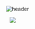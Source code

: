 ![header](https://capsule-render.vercel.app/api?type=waving&color=0:f5af19,100:f12711&height=300&section=header&text=Hi%20there%20👋&fontColor=ffffff&animation=twinkling&fontSize=120)

<a href="https://www.instagram.com/control_record/?hl=ko">
    <img 
        src="http://img.shields.io/badge/-Instagram-E4405F?style=flat&logo=Instagram&link=https://www.instagram.com/control_record/?hl=ko"
        style="height : auto; margin-left : 10px; margin-right : 10px;"/>
</a>
